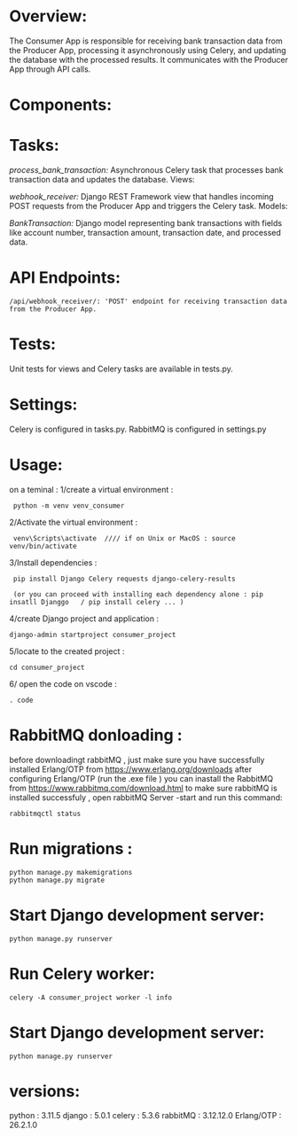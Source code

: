 # Overview:
The Consumer App is responsible for receiving bank transaction data from the Producer App,
processing it asynchronously using Celery, and updating the database with the processed results.
It communicates with the Producer App through API calls.

# Components:

   # Tasks:

_process_bank_transaction:_ Asynchronous Celery task that processes bank transaction data and updates the database.
Views:

_webhook_receiver:_ Django REST Framework view that handles incoming POST requests from the Producer App and triggers the Celery task.
Models:

_BankTransaction:_ Django model representing bank transactions with fields like account number, transaction amount, transaction date, and processed data.

 # API Endpoints:

    /api/webhook_receiver/: 'POST' endpoint for receiving transaction data from the Producer App.
    
  # Tests:

Unit tests for views and Celery tasks are available in tests.py.
  # Settings:

Celery is configured in tasks.py.
RabbitMQ is configured in settings.py
# Usage:
on a teminal :
   1/create a virtual environment :
   
     python -m venv venv_consumer
    
  2/Activate the virtual environment :
  
     venv\Scripts\activate  //// if on Unix or MacOS : source venv/bin/activate
    
 3/Install dependencies :
 
     pip install Django Celery requests django-celery-results

     (or you can proceed with installing each dependency alone : pip insatll Djanggo   / pip install celery ... ) 
   
 4/create Django project and application :
 
    django-admin startproject consumer_project
   
 5/locate to the created project :
 
    cd consumer_project 
   
 6/ open the code on vscode :
 
    . code 
    
# RabbitMQ donloading :

before downloadingt rabbitMQ , 
just make sure you have successfully installed Erlang/OTP from   https://www.erlang.org/downloads
after configuring Erlang/OTP (run the .exe file ) you can inastall the RabbitMQ 
from  https://www.rabbitmq.com/download.html
  to make sure rabbitMQ is installed successfuly , open rabbitMQ Server -start and run this command:

    rabbitmqctl status
    
# Run migrations : 
    python manage.py makemigrations 
    python manage.py migrate
    
# Start Django development server: 
    python manage.py runserver

# Run Celery worker: 

    celery -A consumer_project worker -l info
  
# Start Django development server: 

    python manage.py runserver

# versions:
   python : 3.11.5
   django : 5.0.1
   celery : 5.3.6
   rabbitMQ : 3.12.12.0
   Erlang/OTP : 26.2.1.0
